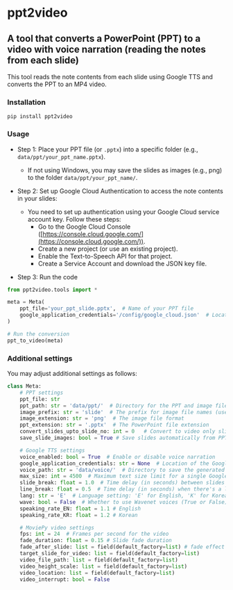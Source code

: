 # ppt2video
## A tool that converts a PowerPoint (PPT) to a video with voice narration (reading the notes from each slide)

This tool reads the note contents from each slide using Google TTS and converts the PPT to an MP4 video. 

### Installation

```
pip install ppt2video
```


### Usage

+ Step 1: Place your PPT file (or `.pptx`) into a specific folder (e.g., `data/ppt/your_ppt_name.pptx`).

    - If not using Windows, you may save the slides as images (e.g., png) to the folder `data/ppt/your_ppt_name/`.

+ Step 2: Set up Google Cloud Authentication to access the note contents in your slides:

    - You need to set up authentication using your Google Cloud service account key. Follow these steps:
        * Go to the Google Cloud Console ([https://console.cloud.google.com/](https://console.cloud.google.com/)).
        * Create a new project (or use an existing project).
        * Enable the Text-to-Speech API for that project.
        * Create a Service Account and download the JSON key file.

+ Step 3: Run the code

```python
from ppt2video.tools import *

meta = Meta(
    ppt_file='your_ppt_slide.pptx',  # Name of your PPT file
    google_application_credentials='/config/google_cloud.json'  # Location and filename of your Google Cloud service account key
)

# Run the conversion
ppt_to_video(meta)
```

### Additional settings
You may adjust additional settings as follows:

```python
class Meta:
    # PPT settings
    ppt_file: str 
    ppt_path: str = 'data/ppt/'  # Directory for the PPT and image files
    image_prefix: str = 'slide'  # The prefix for image file names (used when saving slides as images)
    image_extension: str = 'png'  # The image file format 
    ppt_extension: str = '.pptx'  # The PowerPoint file extension
    convert_slides_upto_slide_no: int = 0   # Convert to video only slide number upto this
    save_slide_images: bool = True # Save slides automatically from PPT, although there are already saved slides (works only under windows, if you have PowerPoint software)

    # Google TTS settings
    voice_enabled: bool = True  # Enable or disable voice narration
    google_application_credentials: str = None  # Location of the Google API key (downloaded as JSON)
    voice_path: str = 'data/voice/'  # Directory to save the generated audio files
    max_size: int = 4500  # Maximum text size limit for a single Google TTS API request (default 5000)
    slide_break: float = 1.0  # Time delay (in seconds) between slides
    line_break: float = 0.5  # Time delay (in seconds) when there's a line break in the text (e.g., '\n')
    lang: str = 'E'  # Language setting: 'E' for English, 'K' for Korean 
    wave: bool = False  # Whether to use Wavenet voices (True or False)
    speaking_rate_EN: float = 1.1 # English 
    speaking_rate_KR: float = 1.2 # Korean

    # MoviePy video settings
    fps: int = 24  # Frames per second for the video
    fade_duration: float = 0.15 # Slide fade duration
    fade_after_slide: list = field(default_factory=list) # fade effect after given slide number: starting from 0
    target_slide_for_video: list = field(default_factory=list)
    video_file_path: list = field(default_factory=list)
    video_height_scale: list = field(default_factory=list)
    video_location: list = field(default_factory=list)
    video_interrupt: bool = False
```

